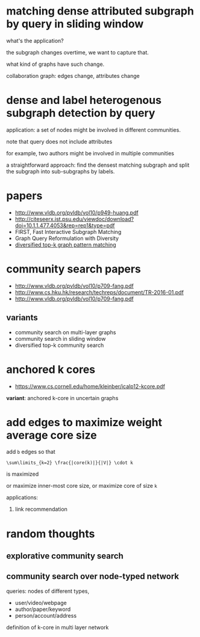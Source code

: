 # matching dense attributed subgraph by query in sliding window

what's the application?

the subgraph changes overtime, we want to capture that. 

what kind of graphs have such change. 

collaboration graph: edges change, attributes change

# dense and label heterogenous subgraph detection by query 

application: a set of nodes might be involved in different communities. 

note that query does not include attributes

for example, two authors might be involved in multiple communities

a straightforward approach:  find the densest matching subgraph and split the subgraph into sub-subgraphs by labels. 


# papers

- http://www.vldb.org/pvldb/vol10/p949-huang.pdf
- http://citeseerx.ist.psu.edu/viewdoc/download?doi=10.1.1.477.4053&rep=rep1&type=pdf
- FIRST, Fast Interactive Subgraph Matching
- Graph Query Reformulation with Diversity
- [diversified top-k graph pattern matching](https://dl.acm.org/citation.cfm?id=2536263)

# community search papers

- http://www.vldb.org/pvldb/vol10/p709-fang.pdf
- http://www.cs.hku.hk/research/techreps/document/TR-2016-01.pdf
- http://www.vldb.org/pvldb/vol10/p709-fang.pdf

## variants

- community search on multi-layer graphs
- community search in sliding window
- diversified top-k community search

# anchored k cores

- https://www.cs.cornell.edu/home/kleinber/icalp12-kcore.pdf

**variant**:  anchored k-core in uncertain graphs

# add edges to maximize weight average core size

add `b` edges so that

`\sum\limits_{k=2} \frac{|core(k)|}{|V|} \cdot k`

is maximized

or maximize inner-most core size, or maximize core of size `k`

applications:

1. link recommendation

# random thoughts

## explorative community search

## community search over node-typed network

queries: nodes of different types, 

- user/video/webpage
- author/paper/keyword
- person/account/address

definition of k-core in multi layer network


